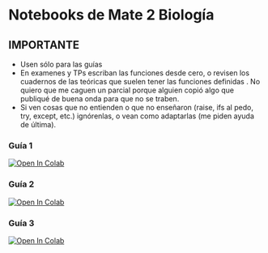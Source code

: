 # Notebooks de Mate 2 Biología
## IMPORTANTE
- Usen sólo para las guías
- En examenes y TPs escriban las funciones desde cero, o revisen los cuadernos de las teóricas que suelen tener las funciones definidas . No quiero que me caguen un parcial porque alguien copió algo que publiqué de buena onda para que no se traben.
- Si ven cosas que no entienden o que no enseñaron (raise, ifs al pedo, try, except, etc.) ignórenlas, o vean como adaptarlas (me piden ayuda de última).


### Guía 1
[![Open In Colab](https://colab.research.google.com/assets/colab-badge.svg)](https://colab.research.google.com/github/bluzer33/mate2-bio/blob/main/Guías/Guía%201.ipynb)

### Guía 2
[![Open In Colab](https://colab.research.google.com/assets/colab-badge.svg)](https://colab.research.google.com/github/bluzer33/mate2-bio/blob/main/Guías/Guía%202.ipynb)

### Guía 3
[![Open In Colab](https://colab.research.google.com/assets/colab-badge.svg)](https://colab.research.google.com/github/bluzer33/mate2-bio/blob/main/Guías/Guía%203.ipynb)
